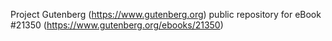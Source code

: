 Project Gutenberg (https://www.gutenberg.org) public repository for eBook #21350 (https://www.gutenberg.org/ebooks/21350)
